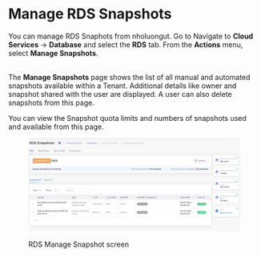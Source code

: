 # Manage RDS Snapshots

You can manage RDS Snaphots from nholuongut. Go to Navigate to **Cloud Services** -> **Database** and select the **RDS** tab. From the **Actions** menu, select **Manage Snapshots**.

\
The **Manage Snapshots** page shows the list of all manual and automated snapshots available within a Tenant. Additional details like owner and snapshot shared with the user are displayed. A user can also  delete snapshots from this page.

You can view the Snapshot quota limits and numbers of snapshots used and available from this page.

<figure><img src="../../../../.gitbook/assets/screenshot-nimbusweb.me-2024.02.19-17_34_24.png" alt=""><figcaption><p>RDS Manage Snapshot screen</p></figcaption></figure>

&#x20;

